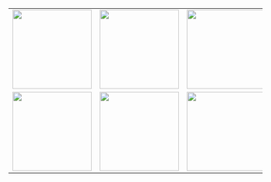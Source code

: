 <table align="center">
    <tr>        
        <td><a href="https://raw.githubusercontent.com/allecsc/Zen-Icons/refs/heads/main/zensparency4.ico">
            <img src="https://github.com/user-attachments/assets/2384b2e5-7113-4ddf-aa0b-d4d1e107185a" width="157" height="157" />
        </a></td>
        <td><a href="https://raw.githubusercontent.com/allecsc/Zen-Icons/refs/heads/main/zensparency3.ico">
            <img src="https://github.com/user-attachments/assets/ec09499d-47e3-43f3-8c85-3c872fa86c58" width="157" height="157" />
        </a></td>
        <td><a href="https://raw.githubusercontent.com/allecsc/Zen-Icons/refs/heads/main/zensparency5.ico">
            <img src="https://github.com/user-attachments/assets/4f7abc51-7918-4b14-8151-dd276e6ffbc5" width="157" height="157" />
        </a></td>
    </tr>
    <tr>
        <td><a href="https://raw.githubusercontent.com/allecsc/Zen-Icons/refs/heads/main/zensparency2.ico">
            <img src="https://github.com/user-attachments/assets/698c7908-430c-47f3-9c62-47541927b183" width="157" height="157" />
        </a></td>
        <td><a href="https://raw.githubusercontent.com/allecsc/Zen-Icons/refs/heads/main/zensparency0.ico">
            <img src="https://github.com/user-attachments/assets/58ac4a88-b376-48a4-a345-4af1a6543de2" width="157" height="157" />
        </a></td>
        <td><a href="https://raw.githubusercontent.com/allecsc/Zen-Icons/refs/heads/main/zen2.ico">
            <img src="https://github.com/user-attachments/assets/46ead2a3-35a6-41ff-a346-58ffa67e02a8" width="157" height="157" />
        </a></td>
    </tr>
</table>
